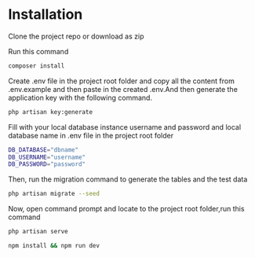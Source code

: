 # Installation

Clone the project repo or download as zip

Run this command

```bash
composer install
```
Create .env file in the project root folder and copy all the content from .env.example and then paste in the created .env.And then generate the application key with the following command.

```bash
php artisan key:generate
```

Fill with your local database instance username and password and local database name in .env file in the project root folder

```bash
DB_DATABASE="dbname"
DB_USERNAME="username"
DB_PASSWORD="password"
```


    
Then, run the migration command to generate the tables and the test data

```bash
php artisan migrate --seed
```

Now, open command prompt and locate to the project root folder,run this command

```bash
php artisan serve
```

```bash
npm install && npm run dev
```
